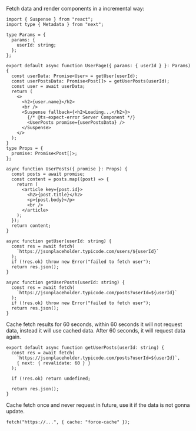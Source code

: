 Fetch data and render components in a incremental way:

```tsx
import { Suspense } from "react";
import type { Metadata } from "next";

type Params = {
  params: {
    userId: string;
  };
};

export default async function UserPage({ params: { userId } }: Params) {
  const userData: Promise<User> = getUser(userId);
  const userPostsData: Promise<Post[]> = getUserPosts(userId);
  const user = await userData;
  return (
    <>
      <h2>{user.name}</h2>
      <br />
      <Suspense fallback={<h2>Loading...</h2>}>
        {/* @ts-expect-error Server Component */}
        <UserPosts promise={userPostsData} />
      </Suspense>
    </>
  );
}
type Props = {
  promise: Promise<Post[]>;
};

async function UserPosts({ promise }: Props) {
  const posts = await promise;
  const content = posts.map((post) => {
    return (
      <article key={post.id}>
        <h2>{post.title}</h2>
        <p>{post.body}</p>
        <br />
      </article>
    );
  });
  return content;
}

async function getUser(userId: string) {
  const res = await fetch(
    `https://jsonplaceholder.typicode.com/users/${userId}`
  );
  if (!res.ok) throw new Error("failed to fetch user");
  return res.json();
}

async function getUserPosts(userId: string) {
  const res = await fetch(
    `https://jsonplaceholder.typicode.com/posts?userId=${userId}`
  );
  if (!res.ok) throw new Error("failed to fetch user");
  return res.json();
}
```

Cache fetch results for 60 seconds, within 60 seconds it will not request data, instead it will use cached data. After 60 seconds, it will request data again.

```tsx
export default async function getUserPosts(userId: string) {
  const res = await fetch(
    `https://jsonplaceholder.typicode.com/posts?userId=${userId}`,
    { next: { revalidate: 60 } }
  );

  if (!res.ok) return undefined;

  return res.json();
}
```

Cache fetch once and never request in future, use it if the data is not gonna update.

```tsx
fetch("https://...", { cache: "force-cache" });
```
